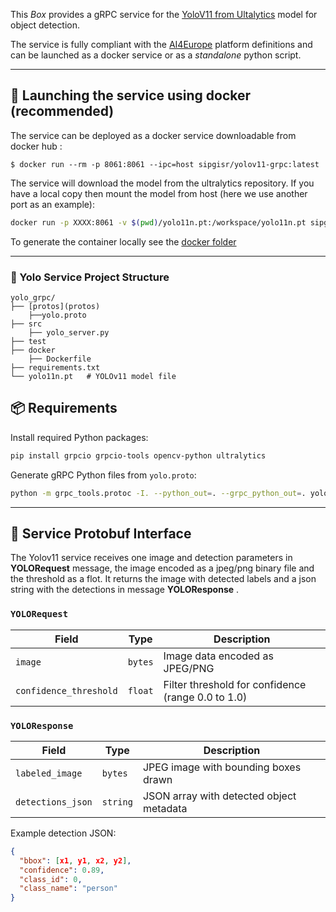 This _Box_ provides a gRPC service for the [YoloV11 from Ultalytics](https://github.com/ultralytics/ultralytics) model for object detection.

The service is fully compliant with the [AI4Europe](http://ai4europe.eu) platform definitions and can be launched as a docker service or as a _standalone_ python script. 


---

## 🚀 Launching the service using docker (recommended)

The service can be deployed as a docker service downloadable from docker hub :

```shell
$ docker run --rm -p 8061:8061 --ipc=host sipgisr/yolov11-grpc:latest
```
The service will download the model from the ultralytics repository. If you have a local copy then mount the model from host (here we use another port as an example):


```bash
docker run -p XXXX:8061 -v $(pwd)/yolo11n.pt:/workspace/yolo11n.pt sipgisr/yolov11-grpc
```

To generate the container locally see the [docker folder](docker)

---

### 📁 Yolo Service Project Structure


```
yolo_grpc/
├── [protos](protos)
    ├──yolo.proto
├── src
    ├── yolo_server.py
├── test
├── docker
    ├── Dockerfile
├── requirements.txt
└── yolo11n.pt   # YOLOv11 model file
```

## 📦 Requirements

Install required Python packages:

```bash
pip install grpcio grpcio-tools opencv-python ultralytics
```

Generate gRPC Python files from `yolo.proto`:

```bash
python -m grpc_tools.protoc -I. --python_out=. --grpc_python_out=. yolo.proto
```

---

## 🧾 Service Protobuf Interface

The Yolov11 service receives one image and detection parameters in **YOLORequest** message, the image encoded as a jpeg/png binary file and the threshold as a flot. It returns the image with detected labels and a json string with the detections in message **YOLOResponse** . 

### `YOLORequest`

| Field                  | Type   | Description                                              |
|------------------------|--------|----------------------------------------------------------|
| `image`               | `bytes`| Image data encoded as JPEG/PNG                           |
| `confidence_threshold`| `float`| Filter threshold for confidence (range 0.0 to 1.0)       |

### `YOLOResponse`

| Field            | Type     | Description                                  |
|------------------|----------|----------------------------------------------|
| `labeled_image` | `bytes`  | JPEG image with bounding boxes drawn         |
| `detections_json` | `string` | JSON array with detected object metadata     |

Example detection JSON:
```json
{
  "bbox": [x1, y1, x2, y2],
  "confidence": 0.89,
  "class_id": 0,
  "class_name": "person"
}
```
